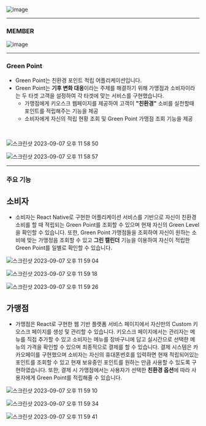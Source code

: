 ![image](https://github.com/NORITHON/GreenPoint-server/assets/79990740/68f096d6-6d4d-4a85-9572-e189e09b4086)

<hr>

### MEMBER

![image](https://github.com/NORITHON/GreenPoint-server/assets/79990740/0af33839-5f10-42d4-84e6-e888ae877ca3)

<hr>


### Green Point
- Green Point는 친환경 포인트 적립 어플리케이션입니다.
- Green Point는 **기후 변화 대응**이라는 주제를 해결하기 위해 가맹점과 소비자이라는 두 타겟 고객을 설정하여 각 타겟에 맞는 서비스를 구현했습니다.
  - 가맹점에게 키오스크 웹페이지를 제공하여 고객이 **"친환경"** 소비를 실천할때 포인트를 적립해주는 기능을 제공
  - 소비자에게 자신의 적립 현황 조회 및 Green Point 가맹점 조회 기능을 제공
  
<br>

![스크린샷 2023-09-07 오후 11 58 50](https://github.com/NORITHON/GreenPoint-server/assets/79990740/5ed8d10f-b0c2-4e3e-9b16-5d450bfc5772)
  
![스크린샷 2023-09-07 오후 11 58 57](https://github.com/NORITHON/GreenPoint-server/assets/79990740/f22bf5f3-8a8e-4f2b-8eda-3eb5d9529fd9)



<hr>

### 주요 기능

## 소비자
- 소비자는 React Native로 구현한 어플리케이션 서비스를 기반으로 자신이 친환경 소비를 할 때 적립되는 Green Point를 조회할 수 있으며 현재 자신의 Green Level을 확인할 수 있습니다. 또한, Green Point 가맹점들을 조회하여 자신이 원하는 소비에 맞는 가맹정음 조회할 수 있고 **그린 캘린더** 기능을 이용하여 자신이 적립한 Green Point를 일별로 확인할 수 있습니다.


![스크린샷 2023-09-07 오후 11 59 04](https://github.com/NORITHON/GreenPoint-server/assets/79990740/333ecfec-00cd-4802-9ffa-d88879ef177d)

![스크린샷 2023-09-07 오후 11 59 18](https://github.com/NORITHON/GreenPoint-server/assets/79990740/54f59ca9-7e61-410c-ac16-d49501fde95a)

![스크린샷 2023-09-07 오후 11 59 26](https://github.com/NORITHON/GreenPoint-server/assets/79990740/856cbfb6-46f6-48df-b9d7-d822fb56255b)

## 가맹점
- 가맹점은 React로 구현한 웹 기반 플랫폼 서비스 페이지에서 자신만의 Custom 키오스크 페이지를 생성 및 관리할 수 있습니다. 키오스크 페이지에서는 관리자는 메뉴를 직접 추가할 수 있고 소비자는 메뉴를 장바구니에 답고 실시간으로 선택한 메뉴의 가격을 확인할 수 있으며 최종적으로 결제를 할 수 있습니다. 결제 시스템은 카카오페이를 구현했으며 소비자는 자신의 휴대폰번호를 입력하면 현재 적립되어있는 포인트를 조회할 수 있고 현재 보유중인 포인트를 원하는 만큼 사용할 수 있도록 구현하였습니다. 또한, 결제 시 가맹점에서는 사용자가 선택한 **친환경 옵션**에 따라 사용자에게 Green Point를 적립해줄 수 있습니다.

![스크린샷 2023-09-07 오후 11 59 10](https://github.com/NORITHON/GreenPoint-server/assets/79990740/905dcc41-3c56-4ef6-84dd-231060648f79)

![스크린샷 2023-09-07 오후 11 59 34](https://github.com/NORITHON/GreenPoint-server/assets/79990740/af8cb409-8170-45f6-b3d8-cdba3ea99d0f)

![스크린샷 2023-09-07 오후 11 59 41](https://github.com/NORITHON/GreenPoint-server/assets/79990740/d77b9bae-9bab-4342-bb81-b6c4650db004)







